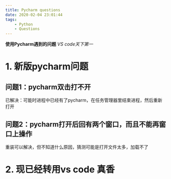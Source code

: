 ```yaml
---
title: Pycharm questions
date: 2020-02-04 23:01:44
tags:
    - Python
    - Questions
---
```

**使用Pycharm遇到的问题**
*VS code天下第一*
<!-- more -->

# 1. 新版pycharm问题

## 问题1：pycharm双击打不开
已解决：可能时进程中已经有了pycharm，在任务管理器里结束进程，然后重新打开

## 问题2：pycharm打开后回有两个窗口，而且不能再窗口上操作
重装可以解决，但不知道什么原因，猜测可能是打开文件太多，加载不了

# 2. 现已经转用vs code 真香